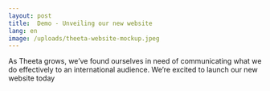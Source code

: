 ```yaml
---
layout: post
title:  Demo - Unveiling our new website
lang: en
image: /uploads/theeta-website-mockup.jpeg
---
```


As Theeta grows, we’ve found ourselves in need of communicating what we do effectively to an international audience. We’re excited to launch our new website today 